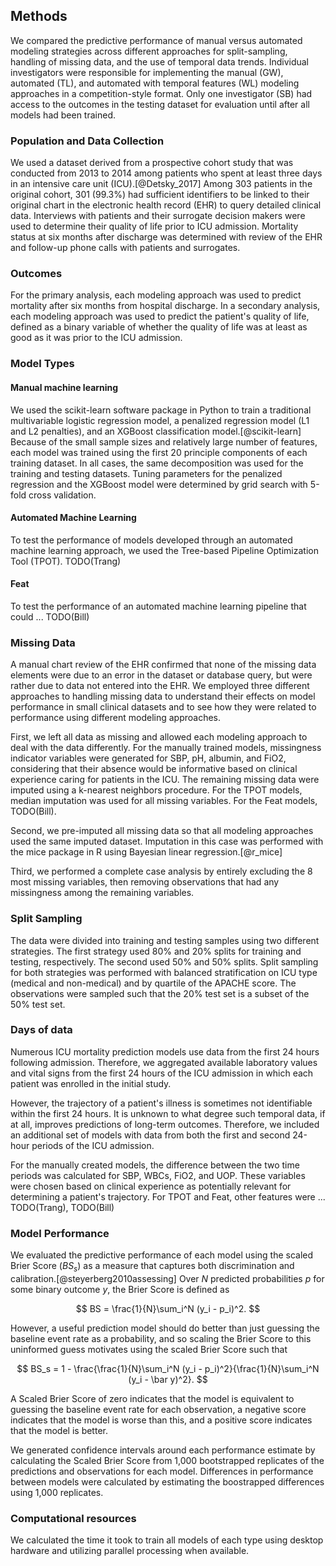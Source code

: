 ## Methods

We compared the predictive performance of manual versus automated modeling strategies across different approaches for split-sampling, handling of missing data, and the use of temporal data trends.
Individual investigators were responsible for implementing the manual (GW), automated (TL), and automated with temporal features (WL) modeling approaches in a competition-style format.
Only one investigator (SB) had access to the outcomes in the testing dataset for evaluation until after all models had been trained.

### Population and Data Collection

We used a dataset derived from a prospective cohort study that was conducted from 2013 to 2014 among patients who spent at least three days in an intensive care unit (ICU).[@Detsky_2017]
Among 303 patients in the original cohort, 301 (99.3%) had sufficient identifiers to be linked to their original chart in the electronic health record (EHR) to query detailed clinical data.
Interviews with patients and their surrogate decision makers were used to determine their quality of life prior to ICU admission.
Mortality status at six months after discharge was determined with review of the EHR and follow-up phone calls with patients and surrogates.

### Outcomes

For the primary analysis, each modeling approach was used to predict mortality after six months from hospital discharge.
In a secondary analysis, each modeling approach was used to predict the patient's quality of life, defined as a binary variable of whether the quality of life was at least as good as it was prior to the ICU admission.

### Model Types

#### Manual machine learning

We used the scikit-learn software package in Python to train a traditional multivariable logistic regression model, a penalized regression model (L1 and L2 penalties), and an XGBoost classification model.[@scikit-learn]
Because of the small sample sizes and relatively large number of features, each model was trained using the first 20 principle components of each training dataset.
In all cases, the same decomposition was used for the training and testing datasets.
Tuning parameters for the penalized regression and the XGBoost model were determined by grid search with 5-fold cross validation.

#### Automated Machine Learning

To test the performance of models developed through an automated machine learning approach, we used the Tree-based Pipeline Optimization Tool (TPOT). TODO(Trang)

#### Feat

To test the performance of an automated machine learning pipeline that could ... TODO(Bill)

### Missing Data

A manual chart review of the EHR confirmed that none of the missing data elements were due to an error in the dataset or database query, but were rather due to data not entered into the EHR.
We employed three different approaches to handling missing data to understand their effects on model performance in small clinical datasets and to see how they were related to performance using different modeling approaches.

First, we left all data as missing and allowed each modeling approach to deal with the data differently.
For the manually trained models, missingness indicator variables were generated for SBP, pH, albumin, and FiO2, considering that their absence would be informative based on clinical experience caring for patients in the ICU.
The remaining missing data were imputed using a k-nearest neighbors procedure. For the TPOT models, median imputation was used for all missing variables. 
For the Feat models, TODO(Bill).

Second, we pre-imputed all missing data so that all modeling approaches used the same imputed dataset.
Imputation in this case was performed with the mice package in R using Bayesian linear regression.[@r_mice]

Third, we performed a complete case analysis by entirely excluding the 8 most missing variables, then removing observations that had any missingness among the remaining variables.

### Split Sampling

The data were divided into training and testing samples using two different strategies.
The first strategy used 80% and 20% splits for training and testing, respectively. The second used 50% and 50% splits.
Split sampling for both strategies was performed with balanced stratification on ICU type (medical and non-medical) and by quartile of the APACHE score.
The observations were sampled such that the 20% test set is a subset of the 50% test set.

### Days of data

Numerous ICU mortality prediction models use data from the first 24 hours following admission.
Therefore, we aggregated available laboratory values and vital signs from the first 24 hours of the ICU admission in which each patient was enrolled in the initial study.

However, the trajectory of a patient's illness is sometimes not identifiable within the first 24 hours. It is unknown to what degree such temporal data, if at all, improves predictions of long-term outcomes. Therefore, we included an additional set of models with data from both the first and second 24-hour periods of the ICU admission.

For the manually created models, the difference between the two time periods was calculated for SBP, WBCs, FiO2, and UOP. These variables were chosen based on clinical experience as potentially relevant for determining a patient's trajectory. For TPOT and Feat, other features were ... TODO(Trang), TODO(Bill)

### Model Performance

We evaluated the predictive performance of each model using the scaled Brier Score ($BS_s$) as a measure that captures both discrimination and calibration.[@steyerberg2010assessing] Over $N$ predicted probabilities $p$ for some binary outcome $y$, the Brier Score is defined as

$$
BS = \frac{1}{N}\sum_i^N (y_i - p_i)^2.
$$

However, a useful prediction model should do better than just guessing the baseline event rate as a probability, and so scaling the Brier Score to this uninformed guess motivates using the scaled Brier Score such that

$$
BS_s = 1 - \frac{\frac{1}{N}\sum_i^N (y_i - p_i)^2}{\frac{1}{N}\sum_i^N (y_i - \bar y)^2}.
$$

A Scaled Brier Score of zero indicates that the model is equivalent to guessing the baseline event rate for each observation, a negative score indicates that the model is worse than this, and a positive score indicates that the model is better.

We generated confidence intervals around each performance estimate by calculating the Scaled Brier Score from 1,000 bootstrapped replicates of the predictions and observations for each model.
Differences in performance between models were calculated by estimating the boostrapped differences using 1,000 replicates.

### Computational resources

We calculated the time it took to train all models of each type using desktop hardware and utilizing parallel processing when available.